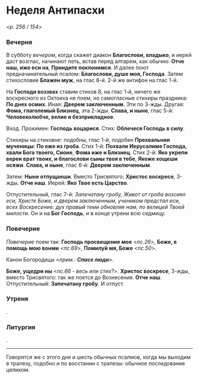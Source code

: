 
# Неделя Антипасхи

<*p. 256 / 154*>

### Вечерня

В субботу *вечером*, когда скажет диакон **Благослови, владыко**, и иерей даст возглас, начинают петь, 
встав перед алтарем, как обычно: **Отче наш, иже еси на**, **Приидите поклонимся**. И далее поют 
предначинательный псалом: **Благослови, душе моя, Господа**. Затем стихословие **Блажен муж**, на 
глас 8-й. 2-й же антифон на глас 1-й. 

На **Господи воззвах** ставим стихов 8, на глас 1-й, ничего же воскресного из Октоиха не поем, но самогласные 
стихиры праздника: **По днех осмих**. Иная: **Дверем заключенным**. Эти по 3-жды. Другая: **Фома, 
глаголемый Близнец**, эта 2-жды. **Слава, и ныне**, глас 5-й: **Человеколюбче, велие и безприкладное**. 

Вход. Прокимен: **Господь воцарися**. Стих: **Облечеся Господь в силу**.

Стихиры на *стиховне*: подобны, глас 1-й, подобен **Прехвальнии мученицы**: **По еже из гроба**. 
Стих 1-й: **Похвали Иерусалиме Господа, хвали Бога твоего, Сионе**, **Фома иже и Близнец**. 
Стих 2-й: **Яко укрепи вереи врат твоих, и благослови сыны твоя в тебе**, **Якоже хощеши осяжи**.
**Слава, и ныне**, глас 6-й: **Дверем заключенным**. 

Затем: **Ныне отпущаеши**. Вместо Трисвятого: **Христос воскресе**, 3-жды. **Отче наш**. 
Иерей: **Яко Твое есть Царство**. 

Отпустительный, глас 7-й: *Запечатану гробу, Живот от гроба возсиял еси, Христе Боже, и дверем 
заключенным, учеником предстал еси, всех Воскресение: дух правый теми обновляя нам, по велицей 
Твоей милости*. 
Он и на **Бог Господь**, и в конце утрени всю седмицу.

### Повечерие

*Повечерие* поем так: **Господь просвещение мое** <*пс.26*>, **Боже, в помощь мою вонми** <*пс.69*>, 
**Помилуй мя, Боже** <*пс.50*>. 

Канон Богородицы <*прим.: **Спасе люди***>.

**Боже, ущедри ны** <*пс.66 - весь или стих?*>. **Христос воскресе**, 3-жды, вместо Трисвятого: 
так же поется до Вознесения. **Отче наш**. Отпустительный: **Запечатану гробу**. И отпуст.
  

### Утреня

.

### Литургия

.

---

Говорятся же с этого дня и шесть обычных псалмов, когда мы выходим в трапезу, подобно и по восстании 
с трапезы: обычное последование целиком. 
